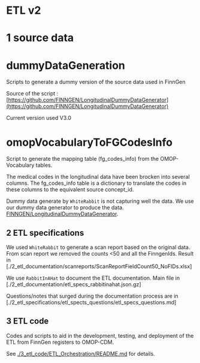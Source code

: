 # ETL v2

# 1 source data

# dummyDataGeneration

Scripts to generate a dummy version of the source data used in FinnGen 

Source of the script : [https://github.com/FINNGEN/LongitudinalDummyDataGenerator](https://github.com/FINNGEN/LongitudinalDummyDataGenerator)

Current version used V3.0


# omopVocabularyToFGCodesInfo

Script to generate the mapping table (fg_codes_info) from the OMOP-Vocabulary tables. 

The medical codes in the longitudinal data have been brocken into several columns. 
The fg_codes_info table is a dictionary to translate the codes in these columns to the equivalent source concept_id. 

Dummy data generate by `WhiteRabbit` is not capturing well the data. 
We use our dummy data generator to produce the data. [FINNGEN/LongitudinalDummyDataGenerator](https://github.com/FINNGEN/LongitudinalDummyDataGenerator). 



## 2 ETL specifications

We used `WhiteRabbit` to generate a scan report based on the original data. 
From scan report we removed the counts <50 and all the FinngenIds. 
Result in [./2_etl_documentation/scanreports/ScanReportFieldCount50_NoFIDs.xlsx]

We use `RabbitInAHat` to document the ETL documentation. 
Main file in [./2_etl_documentation/etl_specs_rabbitinahat.json.gz]

Questions/notes that surged during the documentation process are in  [./2_etl_specifications/etl_spects_questions/etl_specs_questions.md]


## 3 ETL code 

Codes and scripts to aid in the development, testing, and deployment of the ETL from FinnGen registers to OMOP-CDM.

See [./3_etl_code/ETL_Orchestration/README.md](./3_etl_code/ETL_Orchestration/README.md) for details. 

